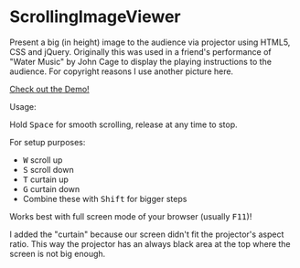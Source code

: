 # ScrollingImageViewer
Present a big (in height) image to the audience via projector using HTML5, CSS and jQuery.
Originally this was used in a friend's performance of "Water Music" by John Cage to display
the playing instructions to the audience. For copyright reasons I use another picture here.

[Check out the Demo!](https://dreua.github.io/ScollingImageViewer/)

Usage:

Hold <kbd>Space</kbd> for smooth scrolling, release at any time to stop.

For setup purposes:
- <kbd>W</kbd> scroll up
- <kbd>S</kbd> scroll down
- <kbd>T</kbd> curtain up
- <kbd>G</kbd> curtain down
- Combine these with <kbd>Shift</kbd> for bigger steps

Works best with full screen mode of your browser (usually <kbd>F11</kbd>)!

I added the "curtain" because our screen didn't fit the projector's aspect ratio. This way
the projector has an always black area at the top where the screen is not big enough.
